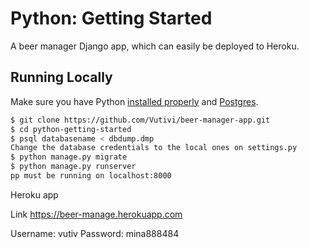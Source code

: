 # Python: Getting Started

A beer manager Django app, which can easily be deployed to Heroku.

## Running Locally

Make sure you have Python [installed properly](http://install.python-guide.org) and [Postgres](https://devcenter.heroku.com/articles/heroku-postgresql#local-setup).

```sh
$ git clone https://github.com/Vutivi/beer-manager-app.git
$ cd python-getting-started
$ psql databasename < dbdump.dmp
Change the database credentials to the local ones on settings.py
$ python manage.py migrate
$ python manage.py runserver
pp must be running on localhost:8000
```

Heroku app 

Link https://beer-manage.herokuapp.com

Username: vutiv
Password: mina888484